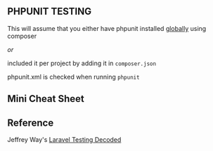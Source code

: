 ## PHPUNIT TESTING

This will assume that you either have phpunit installed [globally](https://phpunit.de/manual/current/en/installation.html) using composer

*or*

included it per project by adding it in `composer.json`


phpunit.xml is checked when running `phpunit`
## Mini Cheat Sheet



## Reference

Jeffrey Way's [Laravel Testing Decoded](https://leanpub.com/laravel-testing-decoded)